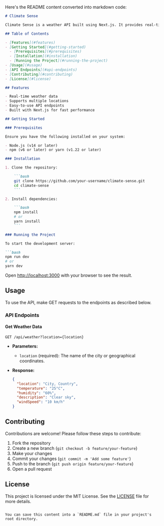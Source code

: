 Here's the README content converted into markdown code:

```markdown
# Climate Sense

Climate Sense is a weather API built using Next.js. It provides real-time weather data for various locations worldwide.

## Table of Contents

- [Features](#features)
- [Getting Started](#getting-started)
  - [Prerequisites](#prerequisites)
  - [Installation](#installation)
  - [Running the Project](#running-the-project)
- [Usage](#usage)
- [API Endpoints](#api-endpoints)
- [Contributing](#contributing)
- [License](#license)

## Features

- Real-time weather data
- Supports multiple locations
- Easy-to-use API endpoints
- Built with Next.js for fast performance

## Getting Started

### Prerequisites

Ensure you have the following installed on your system:

- Node.js (v14 or later)
- npm (v6 or later) or yarn (v1.22 or later)

### Installation

1. Clone the repository:

    ```bash
    git clone https://github.com/your-username/climate-sense.git
    cd climate-sense
    ```

2. Install dependencies:

    ```bash
    npm install
    # or
    yarn install
    ```

### Running the Project

To start the development server:

```bash
npm run dev
# or
yarn dev
```

Open [http://localhost:3000](http://localhost:3000) with your browser to see the result.

## Usage

To use the API, make GET requests to the endpoints as described below.

### API Endpoints

#### Get Weather Data

```
GET /api/weather?location={location}
```

- **Parameters:**
  - `location` (required): The name of the city or geographical coordinates.

- **Response:**

  ```json
  {
    "location": "City, Country",
    "temperature": "25°C",
    "humidity": "60%",
    "description": "Clear sky",
    "windSpeed": "10 km/h"
  }
  ```

## Contributing

Contributions are welcome! Please follow these steps to contribute:

1. Fork the repository
2. Create a new branch (`git checkout -b feature/your-feature`)
3. Make your changes
4. Commit your changes (`git commit -m 'Add some feature'`)
5. Push to the branch (`git push origin feature/your-feature`)
6. Open a pull request

## License

This project is licensed under the MIT License. See the [LICENSE](LICENSE) file for more details.
```

You can save this content into a `README.md` file in your project's root directory.
